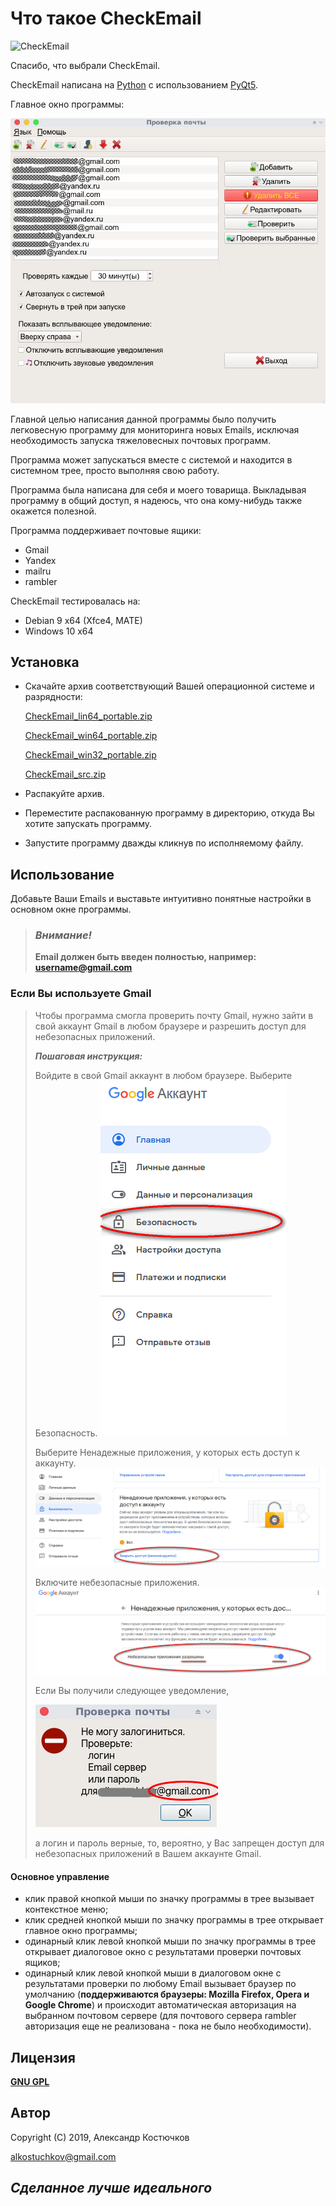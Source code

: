 # Что такое CheckEmail 

![CheckEmail](For_README/CheckEmail.ico)

Спасибо, что выбрали CheckEmail.

CheckEmail написана на [Python] c использованием [PyQt5].

Главное окно программы:

![MainWindow_RU.png](For_README/Google_Security_RU/MainWindow_RU.png)

Главной целью написания данной программы было получить легковесную программу для мониторинга новых Emails, исключая необходимость запуска тяжеловесных почтовых программ.

Программа может запускаться вместе с системой и находится в системном трее, просто выполняя свою работу.

Программа была написана для себя и моего товарища.
Выкладывая программу в общий доступ, я надеюсь, что она кому-нибудь также окажется полезной.

Программа поддерживает почтовые ящики:

- Gmail
- Yandex
- mailru
- rambler

CheckEmail тестировалась на:

- Debian 9 x64 (Xfce4, MATE)
- Windows 10 x64

## Установка

- Скачайте архив соответствующий Вашей операционной системе и разрядности:

    [CheckEmail_lin64_portable.zip]

    [CheckEmail_win64_portable.zip]

    [CheckEmail_win32_portable.zip]

    [CheckEmail_src.zip]

- Распакуйте архив.
- Переместите распакованную программу в директорию,
откуда Вы хотите запускать программу.
- Запустите программу дважды кликнув по исполняемому файлу.

## Использование

Добавьте Ваши Emails и выставьте интуитивно понятные настройки в основном окне программы.

> ### *Внимание!*
>
> **Email должен быть введен полностью, например: username@gmail.com**

### Если Вы используете Gmail

> Чтобы программа смогла проверить почту Gmail,
> нужно зайти в свой аккаунт Gmail в любом браузере
> и разрешить доступ для небезопасных приложений.
>
> ***Пошаговая инструкция:***
>
> Войдите в свой Gmail аккаунт в любом браузере.
> Выберите Безопасность.
> ![1.png](For_README/Google_Security_RU/1.png)
>
> Выберите Ненадежные приложения, у которых есть
> доступ к аккаунту.
> ![2.png](For_README/Google_Security_RU/2.png)
>
> Включите небезопасные приложения.
> ![3.png](For_README/Google_Security_RU/3.png)
>
> Если Вы получили следующее уведомление,
>
> ![loginError.png](For_README/Google_Security_RU/loginError_RU.png)
>
> а логин и пароль верные, то, вероятно,
> у Вас запрещен доступ для небезопасных приложений в Вашем аккаунте Gmail.

#### Основное управление

- клик правой кнопкой мыши по значку программы в трее
вызывает контекстное меню;
- клик средней кнопкой мыши по значку программы в трее открывает главное окно программы;
- одинарный клик левой кнопкой мыши по значку программы в трее открывает диалоговое окно с результатами проверки почтовых ящиков;
- одинарный клик левой кнопкой мыши в диалоговом окне с результатами проверки по любому Email вызывает браузер по умолчанию (**поддерживаются браузеры: Mozilla Firefox, Opera и Google Chrome**) и происходит автоматическая авторизация на выбранном почтовом сервере (для почтового сервера rambler авторизация еще не реализована - пока не было необходимости).

## Лицензия

**[GNU GPL]**

## Автор

Copyright (C) 2019, Александр Костючков

alkostuchkov@gmail.com

## *Сделанное лучше идеального*

[//]: # (These are reference links used in the body of this note and get stripped out when the markdown processor does its job. There is no need to format nicely because it shouldn't be seen. Thanks SO - http://stackoverflow.com/questions/4823468/store-comments-in-markdown-syntax)

   [CheckEmail_lin64_portable.zip]: <https://github.com/alkostuchkov/CheckEmail/blob/master/Downloads/executables/CheckEmail_lin64_portable.zip>
   [CheckEmail_win64_portable.zip]: <https://github.com/alkostuchkov/CheckEmail/blob/master/Downloads/executables/CheckEmail_win64_portable.zip>
   [CheckEmail_win32_portable.zip]: <https://github.com/alkostuchkov/CheckEmail/blob/master/Downloads/executables/CheckEmail_win32_portable.zip>
   [CheckEmail_src.zip]: <https://github.com/alkostuchkov/CheckEmail/blob/master/Downloads/src/src.zip>
   [GNU GPL]: <https://www.gnu.org/licenses/>
   [Python]: <https://www.python.org/>
   [PyQt5]: <https://riverbankcomputing.com/software/pyqt/intro>
